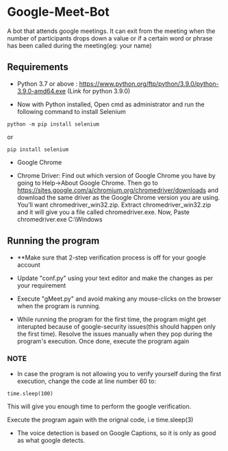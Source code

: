 # Google-Meet-Bot
A bot that attends google meetings. It can exit from the meeting when the number of participants drops down a value or if a certain word or phrase has been called during the meeting(eg: your name)

## Requirements
* Python 3.7 or above : https://www.python.org/ftp/python/3.9.0/python-3.9.0-amd64.exe (Link for python 3.9.0)
   
* Now with Python installed, Open cmd as administrator and run the following command to install Selenium   
      
```
python -m pip install selenium
```
or
```
pip install selenium
```

* Google Chrome

* Chrome Driver: Find out which version of Google Chrome you have by going to Help->About Google Chrome. Then go to https://sites.google.com/a/chromium.org/chromedriver/downloads and download the same driver as the Google Chrome version you are using. You’ll want chromedriver_win32.zip. Extract chromedriver_win32.zip and it will give you a file called chromedriver.exe. Now, Paste chromedriver.exe C:\Windows


## Running the program
* **Make sure that 2-step verification process is off for your google account

* Update "conf.py" using your text editor and make the changes as per your requirement

* Execute "gMeet.py" and avoid making any mouse-clicks on the browser when the program is running.

* While running the program for the first time, the program might get interupted because of google-security issues(this should happen only the first time). Resolve the issues manually when they pop during the program's execution. Once done, execute the program again


### NOTE
* In case the program is not allowing you to verify yourself during the first execution, change the code at line number 60 to:

```
time.sleep(100)
```

   This will give you enough time to perform the google verification.

   Execute the program again with the orignal code, i.e time.sleep(3)


* The voice detection is based on Google Captions, so it is only as good as what google detects.
